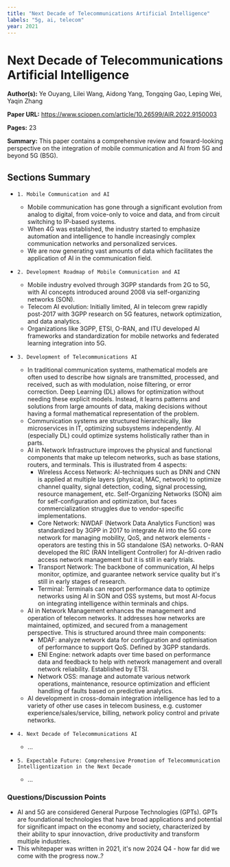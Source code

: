 ```yaml
---
title: "Next Decade of Telecommunications Artificial Intelligence"
labels: "5g, ai, telecom"
year: 2021
---
```


# Next Decade of Telecommunications Artificial Intelligence

**Author(s):** Ye Ouyang, Lilei Wang, Aidong Yang, Tongqing Gao, Leping Wei, Yaqin Zhang

**Paper URL:** https://www.sciopen.com/article/10.26599/AIR.2022.9150003

**Pages:** 23

**Summary:** This paper contains a comprehensive review and foward-looking perspective on the integration of mobile communication and AI from 5G and beyond 5G (B5G). 

## Sections Summary

- `1. Mobile Communication and AI`
  - Mobile communication has gone through a significant evolution from analog to digital, from voice-only to voice and data, and from circuit switching to IP-based systems.
  - When 4G was established, the industry started to emphasize automation and intelligence to handle increasingly complex communication networks and personalized services.
  - We are now generating vast amounts of data which facilitates the application of AI in the communication field.
  
- `2. Development Roadmap of Mobile Communication and AI`
  - Mobile industry evolved through 3GPP standards from 2G to 5G, with AI concepts introduced around 2008 via self-organizing networks (SON).
  - Telecom AI evolution: Initially limited, AI in telecom grew rapidly post-2017 with 3GPP research on 5G features, network optimization, and data analytics.
  - Organizations like 3GPP, ETSI, O-RAN, and ITU developed AI frameworks and standardization for mobile networks and federated learning integration into 5G.
 
- `3. Development of Telecommunications AI`
  - In traditional communication systems, mathematical models are often used to describe how signals are transmitted, processed, and received, such as with modulation, noise filtering, or error correction. Deep Learning (DL) allows for optimization without needing these explicit models. Instead, it learns patterns and solutions from large amounts of data, making decisions without having a formal mathematical representation of the problem. 
  - Communication systems are structured hierarchically, like microservices in IT, optimizing subsystems independently. AI (especially DL) could optimize systems holistically rather than in parts.
  - AI in Network Infrastructure improves the physical and functional components that make up telecom networks, such as base stations, routers, and terminals. This is illustrated from 4 aspects:
      - Wireless Access Network: AI-techniques such as DNN and CNN is applied at multiple layers (physical, MAC, network) to optimize channel quality, signal detection, coding, signal processing, resource management, etc. Self-Organizing Networks (SON) aim for self-configuration and optimization, but faces commercialization struggles due to vendor-specific implementations.
      - Core Network: NWDAF (Network Data Analytics Function) was standardized by 3GPP in 2017 to integrate AI into the 5G core network for managing mobility, QoS, and network elements - operators are testing this in 5G standalone (SA) networks. O-RAN developed the RIC (RAN Intelligent Controller) for AI-driven radio access network management but it is still in early trials.
      - Transport Network: The backbone of communication, AI helps monitor, optimize, and guarantee network service quality but it's still in early stages of research.
      - Terminal: Terminals can report performance data to optimize networks using AI in SON and OSS systems, but most AI-focus on integrating intelligence within terminals and chips.
  - AI in Network Management enhances the management and operation of telecom networks. It addresses how networks are maintained, optimized, and secured from a management perspective. This is structured around three main components:
      - MDAF: analyze network data for configuration and optimisation of performance to support QoS. Defined by 3GPP standards.
      - ENI Engine: network adapts over time based on performance data and feedback to help with network management and overall network reliability. Established by ETSI.
      - Network OSS: manage and automate various network operations, maintenance, resource optimization and efficient handling of faults based on predictive analytics.
  - AI development in cross-domain integration intelligence has led to a variety of other use cases in telecom business, e.g. customer experience/sales/service, billing, network policy control and private networks.
 
- `4. Next Decade of Telecommunications AI`
  - ...
 
- `5. Expectable Future: Comprehensive Promotion of Telecommunication Intelligentization in the Next Decade`
  - ...

### Questions/Discussion Points

- AI and 5G are considered General Purpose Technologies (GPTs). GPTs are foundational technologies that have broad applications and potential for significant impact on the economy and society, characterized by their ability to spur innovaction, drive productivity and transform multiple industries.
- This whitepaper was written in 2021, it's now 2024 Q4 - how far did we come with the progress now..?
